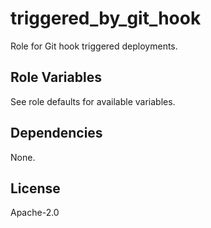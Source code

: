 # triggered_by_git_hook

Role for Git hook triggered deployments.

## Role Variables

See role defaults for available variables.

## Dependencies

None.

## License

Apache-2.0